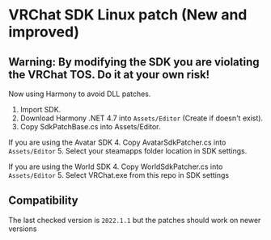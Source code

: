 # VRChat SDK Linux patch (New and improved)

## Warning: By modifying the SDK you are violating the VRChat TOS. Do it at your own risk!

Now using Harmony to avoid DLL patches.

1. Import SDK.
2. Download Harmony .NET 4.7 into `Assets/Editor` (Create if doesn't exist).
3. Copy SdkPatchBase.cs into Assets/Editor.

If you are using the Avatar SDK
4. Copy AvatarSdkPatcher.cs into `Assets/Editor`
5. Select your steamapps folder location in SDK settings.

If you are using the World SDK
4. Copy WorldSdkPatcher.cs into `Assets/Editor`
5. Select VRChat.exe from this repo in SDK settings

## Compatibility

The last checked version is `2022.1.1` but the patches should work on newer versions
